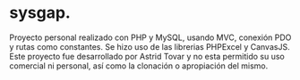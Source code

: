 # sysgap.
Proyecto personal realizado con PHP y MySQL, usando MVC, conexión PDO y rutas como constantes. Se hizo uso de las librerias PHPExcel y CanvasJS. Este proyecto fue desarrollado por Astrid Tovar y no esta permitido su uso comercial ni personal, así como la clonación o apropiación del mismo.

